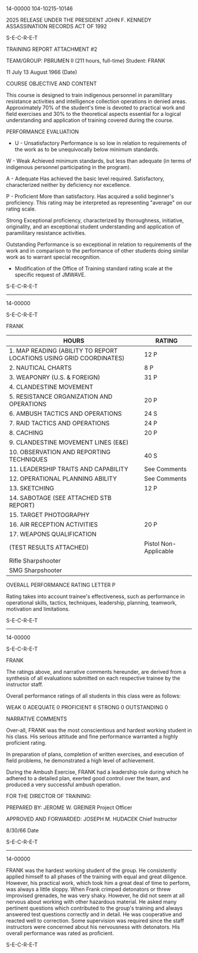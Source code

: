 14-00000
104-10215-10146

2025 RELEASE UNDER THE PRESIDENT JOHN F. KENNEDY ASSASSINATION RECORDS ACT OF 1992

S-E-C-R-E-T

TRAINING REPORT
ATTACHMENT #2

TEAM/GROUP: PBRUMEN II
(211 hours, full-time)
Student: FRANK

11 July
13 August 1966
(Date)

COURSE OBJECTIVE AND CONTENT

This course is designed to train indigenous personnel in paramilitary resistance activities and intelligence collection operations in denied areas. Approximately 70% of the student's time is devoted to practical work and field exercises and 30% to the theoretical aspects essential for a logical understanding and application of training covered during the course.

PERFORMANCE EVALUATION

* U - Unsatisfactory
Performance is so low in relation to requirements of the work as to be unequivocally below minimum standards.

W - Weak
Achieved minimum standards, but less than adequate (in terms of indigenous personnel participating in the program).

A - Adequate
Has achieved the basic level required. Satisfactory, characterized neither by deficiency nor excellence.

P - Proficient
More than satisfactory. Has acquired a solid beginner's proficiency. This rating may be interpreted as representing "average" on our rating scale.

Strong
Exceptional proficiency, characterized by thoroughness, initiative, originality, and an exceptional student understanding and application of paramilitary resistance activities.

Outstanding
Performance is so exceptional in relation to requirements of the work and in comparison to the performance of other students doing similar work as to warrant special recognition.

* Modification of the Office of Training standard rating scale at the specific request of JMWAVE.

S-E-C-R-E-T

---

14-00000

S-E-C-R-E-T

FRANK

HOURS | RATING
------- | --------
1. MAP READING (ABILITY TO REPORT LOCATIONS USING GRID COORDINATES) | 12 P
2. NAUTICAL CHARTS | 8 P
3. WEAPONRY (U.S. & FOREIGN) | 31 P
4. CLANDESTINE MOVEMENT |
5. RESISTANCE ORGANIZATION AND OPERATIONS | 20 P
6. AMBUSH TACTICS AND OPERATIONS | 24 S
7. RAID TACTICS AND OPERATIONS | 24 P
8. CACHING | 20 P
9. CLANDESTINE MOVEMENT LINES (E&E) |
10. OBSERVATION AND REPORTING TECHNIQUES | 40 S
11. LEADERSHIP TRAITS AND CAPABILITY | See Comments
12. OPERATIONAL PLANNING ABILITY | See Comments
13. SKETCHING | 12 P
14. SABOTAGE (SEE ATTACHED STB REPORT) |
15. TARGET PHOTOGRAPHY |
16. AIR RECEPTION ACTIVITIES | 20 P
17. WEAPONS QUALIFICATION |
(TEST RESULTS ATTACHED) | Pistol Non-Applicable
 | Rifle Sharpshooter
 | SMG Sharpshooter

OVERALL PERFORMANCE RATING LETTER P

Rating takes into account trainee's effectiveness, such as performance in operational skills, tactics, techniques, leadership, planning, teamwork, motivation and limitations.

S-E-C-R-E-T

---

14-00000

S-E-C-R-E-T

FRANK

The ratings above, and narrative comments hereunder, are derived from a synthesis of all evaluations submitted on each respective trainee by the instructor staff.

Overall performance ratings of all students in this class were as follows:

WEAK 0 ADEQUATE 0 PROFICIENT 6 STRONG 0 OUTSTANDING 0

NARRATIVE COMMENTS

Over-all, FRANK was the most conscientious and hardest working student in his class. His serious attitude and fine performance warranted a highly proficient rating.

In preparation of plans, completion of written exercises, and execution of field problems, he demonstrated a high level of achievement.

During the Ambush Exercise, FRANK had a leadership role during which he adhered to a detailed plan, exerted good control over the team, and produced a very successful ambush operation.

FOR THE DIRECTOR OF TRAINING:

PREPARED BY:
JEROME W. GREINER
Project Officer

APPROVED AND FORWARDED:
JOSEPH M. HUDACEK
Chief Instructor

8/30/66
Date

S-E-C-R-E-T

---

14-00000

FRANK was the hardest working student of the group. He consistently applied himself to all phases of the training with equal and great diligence. However, his practical work, which took him a great deal of time to perform, was always a little sloppy. When Frank crimped detonators or threw improvised grenades, he was very shaky. However, he did not seem at all nervous about working with other hazardous material. He asked many pertinent questions which contributed to the group's training and always answered test questions correctly and in detail. He was cooperative and reacted well to correction. Some supervision was required since the staff instructors were concerned about his nervousness with detonators. His overall performance was rated as proficient.

S-E-C-R-E-T
